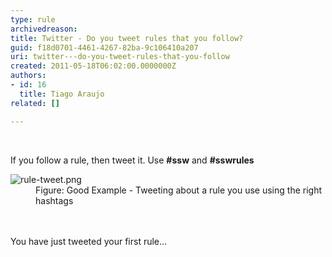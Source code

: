 ```yaml
---
type: rule
archivedreason: 
title: Twitter - Do you tweet rules that you follow?
guid: f18d0701-4461-4267-82ba-9c106410a207
uri: twitter---do-you-tweet-rules-that-you-follow
created: 2011-05-18T06:02:00.0000000Z
authors:
- id: 16
  title: Tiago Araujo
related: []

---
```



<p>​</p><div class="ms-rtestate-read ms-rte-wpbox"><div class="ms-rtestate-notify  ms-rtestate-read c01df121-b5da-4ace-ac17-9d226b9df8b2" id="div_c01df121-b5da-4ace-ac17-9d226b9df8b2" unselectable="on"></div><div id="vid_c01df121-b5da-4ace-ac17-9d226b9df8b2" unselectable="on" style="display&#58;none;"></div></div><p>​​​If you follow a rule, then tweet it.​ Use <b>#ssw</b> and <b>#sswrules</b></p><dl class="goodImage"><dt><img src="/PublishingImages/rule-tweet.png" alt="rule-tweet.png" /></dt><dd>Figure&#58; Good Example - Tweeting about a rule you use using the right hashtags​</dd></dl>
<br><excerpt class='endintro'></excerpt><br>
You have just tweeted your first rule… 



